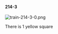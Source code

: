#### 214-3
![train-214-3-0.png](https://github.com/lil-lab/nlvr/raw/master/nlvr/train/images/20/train-214-3-0.png "train-214-3-0.png")

There is 1 yellow square